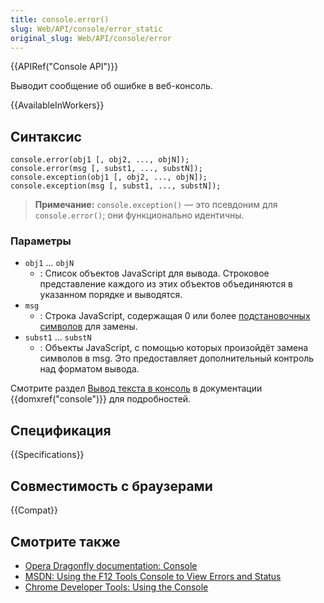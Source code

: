 ```yaml
---
title: console.error()
slug: Web/API/console/error_static
original_slug: Web/API/console/error
---
```


{{APIRef("Console API")}}

Выводит сообщение об ошибке в веб-консоль.

{{AvailableInWorkers}}

## Синтаксис

```
console.error(obj1 [, obj2, ..., objN]);
console.error(msg [, subst1, ..., substN]);
console.exception(obj1 [, obj2, ..., objN]);
console.exception(msg [, subst1, ..., substN]);
```

> **Примечание:** `console.exception()` — это псевдоним для `console.error()`; они функционально идентичны.

### Параметры

- `obj1` ... `objN`
  - : Список объектов JavaScript для вывода. Строковое представление каждого из этих объектов объединяются в указанном порядке и выводятся.
- `msg`
  - : Строка JavaScript, содержащая 0 или более [подстановочных символов](/ru/docs/Web/API/console#Using_string_substitutions) для замены.
- `subst1` ... `substN`
  - : Объекты JavaScript, с помощью которых произойдёт замена символов в msg. Это предоставляет дополнительный контроль над форматом вывода.

Смотрите раздел [Вывод текста в консоль](/ru/docs/Web/API/console#Outputting_text_to_the_console) в документации {{domxref("console")}} для подробностей.

## Спецификация

{{Specifications}}

## Совместимость с браузерами

{{Compat}}

## Смотрите также

- [Opera Dragonfly documentation: Console](http://www.opera.com/dragonfly/documentation/console/)
- [MSDN: Using the F12 Tools Console to View Errors and Status](http://msdn.microsoft.com/library/gg589530)
- [Chrome Developer Tools: Using the Console](https://developers.google.com/chrome-developer-tools/docs/console#errors_and_warnings)
